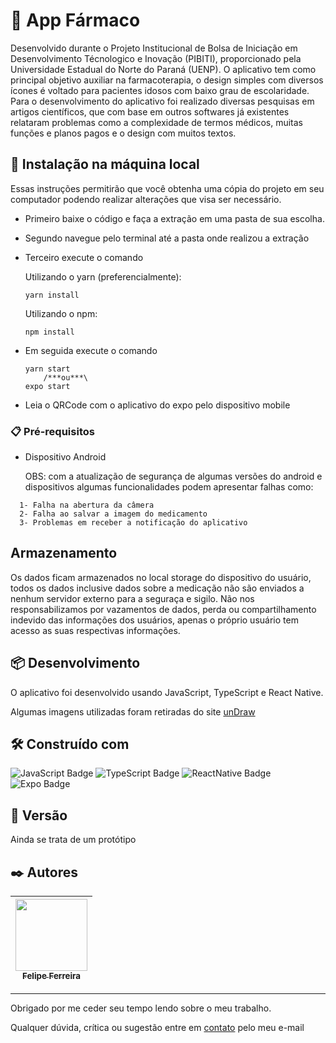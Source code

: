 # 🔗 App Fármaco

Desenvolvido durante o Projeto Institucional de Bolsa de Iniciação em Desenvolvimento Técnologico e Inovação (PIBITI), 
proporcionado pela Universidade Estadual do Norte do Paraná (UENP). O aplicativo tem como principal objetivo auxiliar
na farmacoterapia, o design simples com diversos ícones é voltado para pacientes idosos com baixo grau de escolaridade.
Para o desenvolvimento do aplicativo foi realizado diversas pesquisas em artigos científicos, que com base em outros softwares já existentes
relataram problemas como a complexidade de termos médicos, muitas funções e planos pagos e o design com muitos textos.

## 🚀 Instalação na máquina local

Essas instruções permitirão que você obtenha uma cópia do projeto em seu computador podendo realizar alterações que visa ser necessário.

  - Primeiro baixe o código e faça a extração em uma pasta de sua escolha.
  - Segundo navegue pelo terminal até a pasta onde realizou a extração
  - Terceiro execute o comando
  
     Utilizando o yarn (preferencialmente):
     
        yarn install
      
     Utilizando o npm:
     
        npm install
        
  - Em seguida execute o comando
        
        yarn start
            /***ou***\
        expo start
        
  - Leia o QRCode com o aplicativo do expo pelo dispositivo mobile

### 📋 Pré-requisitos

  - Dispositivo Android
    
    OBS: com a atualização de segurança de algumas versões do android e dispositivos algumas funcionalidades podem apresentar falhas como:
```
  1- Falha na abertura da câmera
  2- Falha ao salvar a imagem do medicamento
  3- Problemas em receber a notificação do aplicativo
```

## Armazenamento

Os dados ficam armazenados no local storage do dispositivo do usuário, todos os dados inclusive dados sobre a medicação não
são enviados a nenhum servidor externo para a seguraça e sigilo. Não nos responsabilizamos por vazamentos de dados,
perda ou compartilhamento indevido das informações dos usuários, apenas o próprio usuário tem acesso as suas respectivas informações.

## 📦 Desenvolvimento

O aplicativo foi desenvolvido usando JavaScript, TypeScript e React Native.

Algumas imagens utilizadas foram retiradas do site <a href="https://undraw.co/illustrations" >unDraw</a>

## 🛠️ Construído com

![JavaScript Badge](https://img.shields.io/badge/JavaScript-F7DF1E?style=for-the-badge&logo=javascript&logoColor=black)
![TypeScript Badge](https://img.shields.io/badge/TypeScript-007ACC?style=for-the-badge&logo=typescript&logoColor=white)
![ReactNative Badge](https://img.shields.io/badge/React_Native-20232A?style=for-the-badge&logo=react&logoColor=61DAFB)
![Expo Badge](https://img.shields.io/badge/Expo-007ACC?style=for-the-badge&logo=react&logoColor=white)

## 📌 Versão

Ainda se trata de um protótipo

## ✒️ Autores

[<img src="https://avatars.githubusercontent.com/u/48157305?v=4" width=115 > <br> <sub> Felipe Ferreira </sub>](https://github.com/FelipeFerreiraDev) |
| :---: |  

---
Obrigado por me ceder seu tempo lendo sobre o meu trabalho.

Qualquer dúvida, crítica ou sugestão entre em <a href="mailto:felipeferreira.sp.dev@gmail.com/">contato</a> pelo meu e-mail